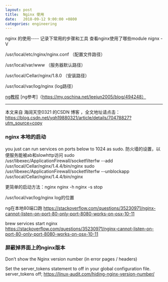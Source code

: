 ```yaml
---
layout: post
title:  Nginx 使用
date:   2018-09-12 9:00:00 +0800
categories: engineering
---
```

nginx 的使用---- 记录下常用的步骤和工具
查看nginx使用了哪些module nignx -V

/usr/local/etc/nginx/nginx.conf （配置文件路径）

/usr/local/var/www （服务器默认路径）

/usr/local/Cellar/nginx/1.8.0 （安装路径）

/usr/local/var/log/nginx (log路径）

[ng教程](http://openresty.org/download/agentzh-nginx-tutorials-zhcn.html)
[ng参考]（https://my.oschina.net/leejun2005/blog/494248）

---------------------

本文来自 海阔天空0321 的CSDN 博客 ，全文地址请点击：https://blog.csdn.net/yqh19880321/article/details/70478827?utm_source=copy
### nginx 本地的启动

you just can run services on ports below to 1024 as sudo.
防火墙的设置，以便服务能被ab和slowhttp访问
sudo /usr/libexec/ApplicationFirewall/socketfilterfw --add /usr/local/Cellar/nginx/1.4.4/bin/nginx
sudo /usr/libexec/ApplicationFirewall/socketfilterfw --unblockapp /usr/local/Cellar/nginx/1.4.4/bin/nginx

更简单的启动方法：nginx
nginx -h
nginx -s stop

/usr/local/var/log/nginx  log的位置

ng在本地80端口跑
https://stackoverflow.com/questions/35230971/nginx-cannot-listen-on-port-80-only-port-8080-works-on-osx-10-11

brew services start nginx
https://stackoverflow.com/questions/35230971/nginx-cannot-listen-on-port-80-only-port-8080-works-on-osx-10-11

### 屏蔽掉界面上的nginx版本

Don’t show the Nginx version number (in error pages / headers)

Set the server_tokens statement to off in your global configuration file.
server_tokens off;
https://linux-audit.com/hiding-nginx-version-number/

